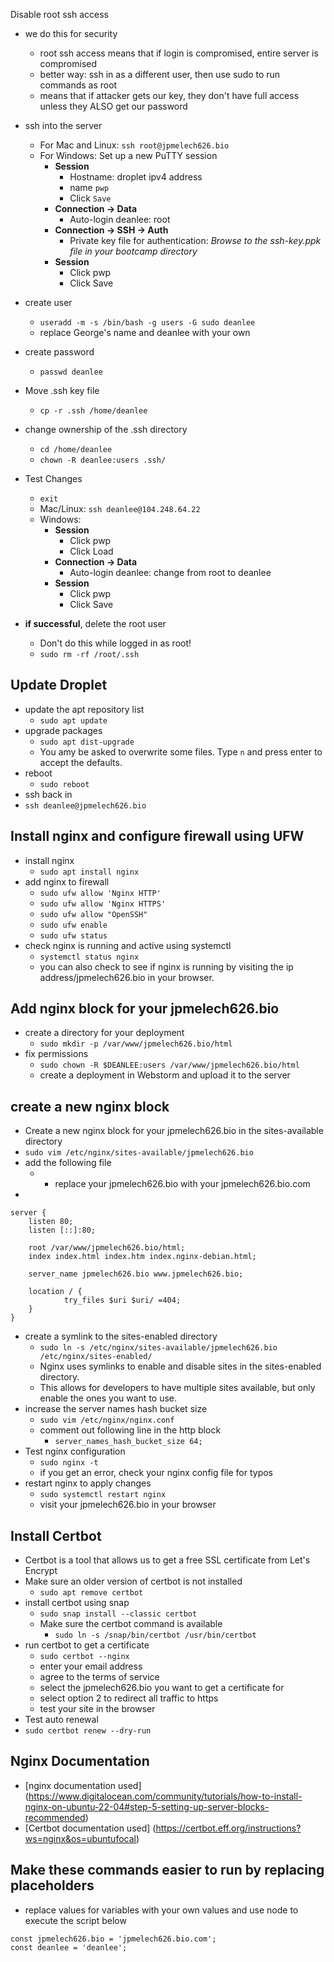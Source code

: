 Disable root ssh access
- we do this for security
    - root ssh access means that if login is compromised, entire server is compromised
    - better way: ssh in as a different user, then use sudo to run commands as root
    - means that if attacker gets our key, they don't have full access unless they ALSO get our password
- ssh into the server
    - For Mac and Linux: `ssh root@jpmelech626.bio`
    - For Windows: Set up a new PuTTY session
        - **Session**
            - Hostname: droplet ipv4 address
            - name `pwp`
            - Click `Save`
        - **Connection → Data**
            - Auto-login deanlee: root
        - **Connection → SSH → Auth**
            - Private key file for authentication: *Browse to the ssh-key.ppk file in your bootcamp directory*
        - **Session**
            - Click pwp
            - Click Save
- create user
    - `useradd -m -s /bin/bash -g users -G sudo deanlee`
    - replace George's name and deanlee with your own
- create password
    - `passwd deanlee`
- Move .ssh key file
    - `cp -r .ssh /home/deanlee`
- change ownership of the .ssh directory
    - `cd /home/deanlee`
    - `chown -R deanlee:users .ssh/`


- Test Changes
    - `exit`
    - Mac/Linux: `ssh deanlee@104.248.64.22`
    - Windows:
        - **Session**
            - Click pwp
            - Click Load
        - **Connection → Data**
            - Auto-login deanlee: change from root to deanlee
        - **Session**
            - Click pwp
            - Click Save
-  **if successful**, delete the root user
    - Don't do this while logged in as root!
    - `sudo rm -rf /root/.ssh`
## Update Droplet
- update the apt repository list
    - `sudo apt update`
- upgrade packages
    - `sudo apt dist-upgrade`
    - You amy be asked to overwrite some files. Type `n` and press enter to accept the defaults.
- reboot
    - `sudo reboot`
- ssh back in
- `ssh deanlee@jpmelech626.bio`
## Install nginx and configure firewall using UFW
- install nginx
    - `sudo apt install nginx`
- add nginx to firewall
    - `sudo ufw allow 'Nginx HTTP'`
    - `sudo ufw allow 'Nginx HTTPS'`
    - `sudo ufw allow "OpenSSH"`
    - `sudo ufw enable`
    - `sudo ufw status`
- check nginx is running and active using systemctl
    - `systemctl status nginx`
    - you can also check to see if nginx is running by visiting the ip address/jpmelech626.bio in your browser.
## Add nginx block for your jpmelech626.bio
- create a directory for your deployment
    - `sudo mkdir -p /var/www/jpmelech626.bio/html`
- fix permissions
    - `sudo chown -R $DEANLEE:users /var/www/jpmelech626.bio/html`
    - create a deployment in Webstorm and upload it to the server


## create a new nginx block
- Create a new nginx block for your jpmelech626.bio in the sites-available directory
- `sudo vim /etc/nginx/sites-available/jpmelech626.bio`
- add the following file
    - - replace your jpmelech626.bio with your jpmelech626.bio.com
-
```
server {
    listen 80;
    listen [::]:80;

    root /var/www/jpmelech626.bio/html;
    index index.html index.htm index.nginx-debian.html;

    server_name jpmelech626.bio www.jpmelech626.bio;

    location / {
            try_files $uri $uri/ =404;
    }
}   
```

- create a symlink to the sites-enabled directory
    - `sudo ln -s /etc/nginx/sites-available/jpmelech626.bio /etc/nginx/sites-enabled/`
    - Nginx uses symlinks to enable and disable sites in the sites-enabled directory.
    - This allows for developers to have multiple sites available, but only enable the ones you want to use.
- increase the server names hash bucket size
    - `sudo vim /etc/nginx/nginx.conf`
    - comment out following line in the http block
        - `server_names_hash_bucket_size 64;`
- Test nginx configuration
    - `sudo nginx -t`
    - if you get an error, check your nginx config file for typos
- restart nginx to apply changes
    - `sudo systemctl restart nginx`
    - visit your jpmelech626.bio in your browser
## Install Certbot
- Certbot is a tool that allows us to get a free SSL certificate from Let's Encrypt
- Make sure an older version of certbot is not installed
    - `sudo apt remove certbot`
- install certbot using snap
    - `sudo snap install --classic certbot`
    - Make sure the certbot command is available
        - `sudo ln -s /snap/bin/certbot /usr/bin/certbot`
- run certbot to get a certificate
    - `sudo certbot --nginx`
    - enter your email address
    - agree to the terms of service
    - select the jpmelech626.bio you want to get a certificate for
    - select option 2 to redirect all traffic to https
    - test your site in the browser
- Test auto renewal
- `sudo certbot renew --dry-run`

## Nginx Documentation
- [nginx documentation used] (https://www.digitalocean.com/community/tutorials/how-to-install-nginx-on-ubuntu-22-04#step-5-setting-up-server-blocks-recommended)
- [Certbot documentation used] (https://certbot.eff.org/instructions?ws=nginx&os=ubuntufocal)

## Make these commands easier to run by replacing placeholders
- replace values for variables with your own values and use node to execute the script below
```node
const jpmelech626.bio = 'jpmelech626.bio.com';
const deanlee = 'deanlee';


```